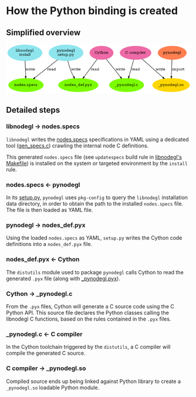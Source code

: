 How the Python binding is created
=================================

## Simplified overview

![Binding](binding.png)

## Detailed steps

### libnodegl → nodes.specs

`libnodegl` writes the [nodes.specs][specs] specifications in YAML using a
dedicated tool ([gen_specs.c][gen-specs-c]) crawling the internal node C
definitions.

This generated `nodes.specs` file (see `updatespecs` build rule in [libnodegl's
Makefile][libnodegl-makefile]) is installed on the system or targeted
environment by the `install` rule.

[specs]: /libnodegl/nodes.specs
[gen-specs-c]: /libnodegl/gen_specs.c
[libnodegl-makefile]: /libnodegl/Makefile

### nodes.specs ← pynodegl

In its [setup.py][pynodegl-setup], `pynodegl` uses `pkg-config` to query the
`libnodegl` installation data directory, in order to obtain the path to the
installed `nodes.specs` file. The file is then loaded as YAML file.

[pynodegl-setup]: /pynodegl/setup.py

### pynodegl → nodes_def.pyx

Using the loaded `nodes.specs` as YAML, `setup.py` writes the Cython code
definitions into a `nodes_def.pyx` file.

### nodes_def.pyx ← Cython

The `distutils` module used to package `pynodegl` calls Cython to read the
generated `.pyx` file (along with [_pynodegl.pyx][pynodegl-pyx]).

### Cython → _pynodegl.c

From the `.pyx` files, Cython will generate a C source code using the C
Python API. This source file declares the Python classes calling the libnodegl
C functions, based on the rules contained in the `.pyx` files.

### _pynodegl.c ← C compiler

In the Cython toolchain triggered by the `distutils`, a C compiler will compile
the generated C source.

### C compiler → _pynodegl.so

Compiled source ends up being linked against Python library to create a
`_pynodegl.so` loadable Python module.

[pynodegl-pyx]: /pynodegl/_pynodegl.pyx
